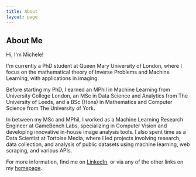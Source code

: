 ```yaml
---
title: About
layout: page
---
```

## About Me

Hi, I'm Michele!

I'm currently a PhD student at Queen Mary University of London, where I focus on the mathematical theory of Inverse Problems and Machine Learning, with applications in imaging.

Before starting my PhD, I earned an MPhil in Machine Learning from University College London, an MSc in Data Science and Analytics from The University of Leeds, and a BSc (Hons) in Mathematics and Computer Science from The University of York.

In between my MSc and MPhil, I worked as a Machine Learning Research Engineer at GameBench Labs, specializing in Computer Vision and developing innovative in-house image analysis tools. I also spent time as a Data Scientist at Tortoise Media, where I led projects involving research, data collection, and analysis of public datasets using machine learning, web scraping, and various APIs.

For more information, find me on [LinkedIn](https://www.linkedin.com/in/pascalemp/), or via any of the other links on my [homepage](https://pascalemp.github.io/).
